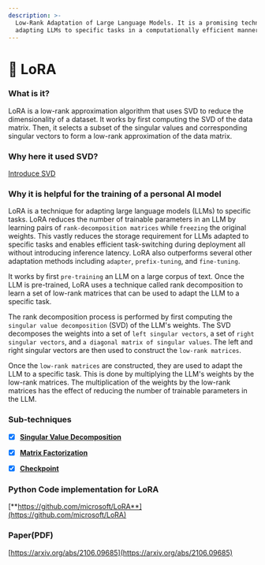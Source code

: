 ```yaml
---
description: >-
  Low-Rank Adaptation of Large Language Models. It is a promising technique for
  adapting LLMs to specific tasks in a computationally efficient manner.
---
```


# 🎁 LoRA

### What is it?

LoRA is a low-rank approximation algorithm that uses SVD to reduce the dimensionality of a dataset. It works by first computing the SVD of the data matrix. Then, it selects a subset of the singular values and corresponding singular vectors to form a low-rank approximation of the data matrix.

### Why here it used SVD?

[Introduce SVD](svd/)

### Why it is helpful for the training of a personal AI model&#x20;

LoRA is a technique for adapting large language models (LLMs) to specific tasks. LoRA reduces the number of trainable parameters in an LLM by learning pairs of `rank-decomposition matrices` while `freezing` the original weights. This vastly reduces the storage requirement for LLMs adapted to specific tasks and enables efficient task-switching during deployment all without introducing inference latency. LoRA also outperforms several other adaptation methods including `adapter`, `prefix-tuning`, and `fine-tuning`.

It works by first `pre-training` an LLM on a large corpus of text. Once the LLM is pre-trained, LoRA uses a technique called rank decomposition to learn a set of low-rank matrices that can be used to adapt the LLM to a specific task.

The rank decomposition process is performed by first computing the `singular value decomposition` (SVD) of the LLM's weights. The SVD decomposes the weights into a set of `left singular vectors`, a set of `right singular vectors`, and `a diagonal matrix of singular values`. The left and right singular vectors are then used to construct the `low-rank matrices`.

Once the `low-rank matrices` are constructed, they are used to adapt the LLM to a specific task. This is done by multiplying the LLM's weights by the low-rank matrices. The multiplication of the weights by the low-rank matrices has the effect of reducing the number of trainable parameters in the LLM.

### Sub-techniques

* [x] [**Singular Value Decomposition**](svd/)
* [x] [**Matrix Factorization**](matrix-factorization.md)
* [x] [**Checkpoint**](checkpoint.md)



### Python Code implementation for LoRA

[**https://github.com/microsoft/LoRA**](https://github.com/microsoft/LoRA)

### Paper(PDF)

[https://arxiv.org/abs/2106.09685](https://arxiv.org/abs/2106.09685)





